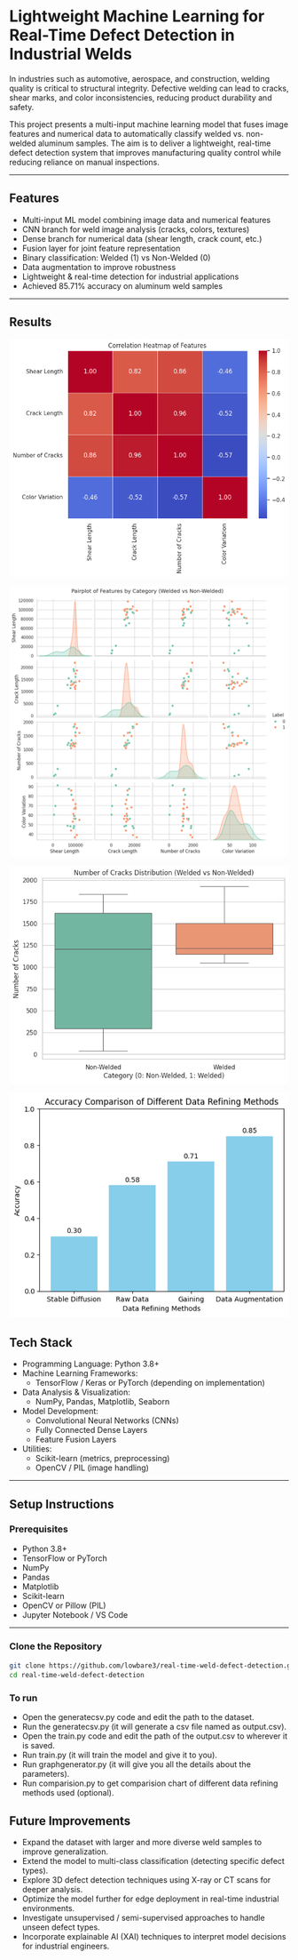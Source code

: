 <h1>Lightweight Machine Learning for Real-Time Defect Detection in Industrial Welds</h1>

In industries such as automotive, aerospace, and construction, welding quality is critical to structural integrity. Defective welding can lead to cracks, shear marks, and color inconsistencies, reducing product durability and safety.

This project presents a multi-input machine learning model that fuses image features and numerical data to automatically classify welded vs. non-welded aluminum samples. The aim is to deliver a lightweight, real-time defect detection system that improves manufacturing quality control while reducing reliance on manual inspections.

---

## Features

- Multi-input ML model combining image data and numerical features
- CNN branch for weld image analysis (cracks, colors, textures)
- Dense branch for numerical data (shear length, crack count, etc.)
- Fusion layer for joint feature representation
- Binary classification: Welded (1) vs Non-Welded (0)
- Data augmentation to improve robustness
- Lightweight & real-time detection for industrial applications
- Achieved 85.71% accuracy on aluminum weld samples

---

## Results 

![Pairplot](images/correlation_heatmap.png) 

![Pairplot](images/welded_vs_non-welded.png) 

![Pairplot](images/num_of_cracks_distribution.png) 

![Pairplot](images/accuracies.png) 



## Tech Stack

- Programming Language: Python 3.8+
- Machine Learning Frameworks:
  - TensorFlow / Keras or PyTorch (depending on implementation)
- Data Analysis & Visualization:
  - NumPy, Pandas, Matplotlib, Seaborn
- Model Development:
  - Convolutional Neural Networks (CNNs)
  - Fully Connected Dense Layers
  - Feature Fusion Layers
- Utilities:
  - Scikit-learn (metrics, preprocessing)
  - OpenCV / PIL (image handling)

---

## Setup Instructions

### Prerequisites

- Python 3.8+
- TensorFlow or PyTorch
- NumPy
- Pandas
- Matplotlib
- Scikit-learn
- OpenCV or Pillow (PIL)
- Jupyter Notebook / VS Code

---

### Clone the Repository

```bash
git clone https://github.com/lowbare3/real-time-weld-defect-detection.git
cd real-time-weld-defect-detection
```

### To run
- Open the generatecsv.py code and edit the path to the dataset.
- Run the generatecsv.py (it will generate a csv file named as output.csv).
- Open the train.py code and edit the path of the output.csv to wherever it is saved.
- Run train.py (it will train the model and give it to you).
- Run graphgenerator.py (it will give you all the details about the parameters).
- Run comparision.py to get comparision chart of different data refining methods used (optional).



## Future Improvements
- Expand the dataset with larger and more diverse weld samples to improve generalization.
- Extend the model to multi-class classification (detecting specific defect types).
- Explore 3D defect detection techniques using X-ray or CT scans for deeper analysis.
- Optimize the model further for edge deployment in real-time industrial environments.
- Investigate unsupervised / semi-supervised approaches to handle unseen defect types.
- Incorporate explainable AI (XAI) techniques to interpret model decisions for industrial engineers.


